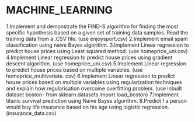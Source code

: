 # MACHINE_LEARNING
1.Implement and demonstrate the FIND-S algorithm for finding the most specific hypothesis based on a given set of training data samples. Read the training data from a .CSV file. (use enjoysport.csv)
2.Implement email spam classification using naive Bayes algorithm.
3.Implement Linear regression to predict house prices using Least squared method. (use homeprice_uni.csv)
4.Implement Linear regression to predict house prices using gradient descent algorithm. (use homeprice_uni.csv)
5.Implement Linear regression to predict house prices based on multiple variables. (use homeprice_multivariate. csv)
6.Implement Linear regression to predict house prices based on multiple variables using regularization techniques and explain how regularisation overcome overfitting problem. (use inbuilt dataset boston- from sklearn.datasets import load_boston)
7.Implement titanic survival prediction using Naive Bayes algorithm.
8.Predict f a person would buy life insurance based on his age using logistic regression. (insurance_data.csv)
